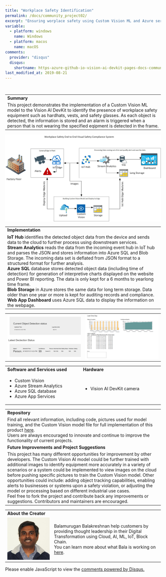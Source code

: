 ```yaml
---
title: "Workplace Safety Identification"
permalink: /docs/community_project02/
excerpt: "Ensuring worplace safety using Custom Vision ML and Azure services"
variable:
  - platform: windows
    name: Windows
  - platform: macos
    name: macOS
comments: 
  provider: "disqus"
  disqus: 
    shortname: https-azure-github-io-vision-ai-devkit-pages-docs-community-pr.disqus.com
last_modified_at: 2019-08-21
---
```

<br>
<html>
<table><tr><td><b>Summary</b></td></tr>
<tr><td>
This project demonstrates the implementation of a Custom Vision ML model to the Vision AI DevKit to identify the presence of workplace safety equipment such as hardhats, vests, and safety glasses. As each object is detected, the information is stored and an alarm is triggered when a person that is not wearing the specified eqipment is detected in the frame.  <br> </td></tr>
</table></html>

<img src="images/WorkplaceSafetyarch.jpg" alt="i">

<html><table>
<tr><td>
<b> Implementation </b> </td></tr>
<tr><td>
<b>IoT Hub</b> identifies the detected object data from the device and sends data to the cloud to further process using downstream services. <br>
<b>Stream Analytics</b> reads the data from the incoming event hub in IoT hub and parses the JSON and stores information into Azure SQL and Blob Storage. The incoming data set is deflated from JSON format to a structured format for further analysis. <br>
<b>Azure SQL</b> database stores detected object data (including time of detection) for generation of interpretive charts displayed on the website and Power BI reporting. The data is only kept for a 6 months to yearlong time frame. <br>
<b>Blob Storage</b> in Azure stores the same data for long term storage. Data older than one year or more is kept for auditing records and compliance. <br>
<b>Web App Dashboard</b> uses Azure SQL data to display the information on the webpage.
</td></tr>
</table></html>

<html> <table>
<tr>
<td width="50%"><img src="images/workplace_detectionscreen.png" alt="i"></td>
<td width="50%"> <img src="images/workplace_graphs.png" alt="i"> </td>
</tr>
</table></html>


<html><table>
<tr>
    <td width = "50%"> <b> Software and Services used</b> </td>
    <td width = "50%"> <b> Hardware </b> </td> 
    <td rowspan="24"></td> </tr>
 <tr>
    <td> <ul type="disc" >
            <li>Custom Vision</li>
            <li>Azure Stream Analytics</li>
            <li>Azure SQL database</li>
            <li>Azure App Services</li>
         </ul> 
   </td> 
    <td> <ul type="disc">
            <li>Vision AI DevKit camera</li>
         </ul>
   </td>
</tr> 
</table></html>  

<html><table>
<tr><td><b> Repository </b></td></tr>
<tr><td>
Find all relevant information, including code, pictures used for model training, and the Custom Vision model file for full implementation of this product <a href="https://aka.ms/workplacesafety-kreshnan" target="_blank">here</a>. <br>
Users are always encouraged to innovate and continue to improve the functionality of current projects. 
</td></tr>
<tr><td>
<b> Future Improvements and Project Suggestions </b> </td></tr>
<tr><td>
This project has many different opportunities for improvement by other developers. The Custom Vision AI model could be further trained with additional images to identify equipment more accurately in a variety of scenarios or a system could be implemented to view images on the cloud before pushing specific pictures to train the Custom Vision model. Other opportunities could include: adding object tracking capabilities, enabling alerts to businesses or systems upon a safety violation, or adjusting the model or processing based on different industrial use cases.  
 <br>
  Feel free to fork the project and contribute back any improvements or suggestions. Contributors and maintainers are encouraged.
</td></tr>
</table></html>

<html><table>
<tr><td width="30%"><b> About the Creator </b> </td></tr>
<tr><td rowspan="2" width="30%"> <img src="images/balapfp.jpg" alt="i"> </td></tr>
<td width = "70%">
Balamurugan Balakreshnan help customers by providing thought leadership in their Digital Transformation using Cloud, AI, ML, IoT, Block Chain.
<br>
You can learn more about what Bala is working on <a href="https://github.com/balakreshnan" target="_blank">here</a>.
</td>
</table></html>

<div id="disqus_thread"></div>
<script>

/**
*  RECOMMENDED CONFIGURATION VARIABLES: EDIT AND UNCOMMENT THE SECTION BELOW TO INSERT DYNAMIC VALUES FROM YOUR PLATFORM OR CMS.
*  LEARN WHY DEFINING THESE VARIABLES IS IMPORTANT: https://disqus.com/admin/universalcode/#configuration-variables*/
/*
var disqus_config = function () {
this.page.url = https://azure.github.io/Vision-AI-DevKit-Pages/docs/community_project02#;  // Replace PAGE_URL with your page's canonical URL variable
this.page.identifier = community_project_01; // Replace PAGE_IDENTIFIER with your page's unique identifier variable
};
*/
(function() { // DON'T EDIT BELOW THIS LINE
var d = document, s = d.createElement('script');
s.src = 'https://https-azure-github-io-vision-ai-devkit-pages.disqus.com/embed.js';
s.setAttribute('data-timestamp', +new Date());
(d.head || d.body).appendChild(s);
})();
</script>
<noscript>Please enable JavaScript to view the <a href="https://disqus.com/?ref_noscript">comments powered by Disqus.</a></noscript>
                            


